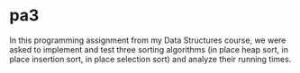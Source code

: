 # pa3
In this programming assignment from my Data Structures course, we were asked to implement and test three sorting algorithms (in place heap sort, in place insertion sort, in place selection sort) and analyze their running times. 
